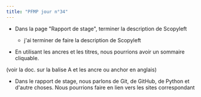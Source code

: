 ```yaml
---
title: "PFMP jour n°34"
---
```


- Dans la page "Rapport de stage", terminer la description de Scopyleft
  - j'ai terminer de faire la description de Scopyleft
  
- En utilisant les ancres et les titres, nous pourrions avoir un sommaire cliquable.

(voir la doc. sur la balise A et les ancre ou anchor en anglais)

- Dans le rapport de stage, nous parlons de Git, de GitHub, de Python et d'autre choses.
Nous pourrions faire en lien vers les sites correspondant